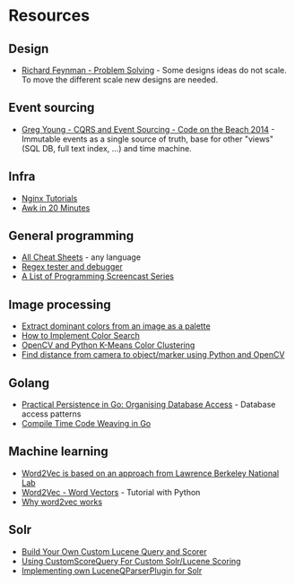 # Resources

## Design

* [Richard Feynman - Problem Solving](https://www.youtube.com/watch?v=kRuSQJlHV6s) - Some designs ideas do not scale. To move the different scale new designs are needed.

## Event sourcing

* [Greg Young - CQRS and Event Sourcing - Code on the Beach 2014](https://www.youtube.com/watch?v=JHGkaShoyNs) - Immutable events as a single source of truth, base for other "views" (SQL DB, full text index, ...) and time machine.

## Infra

* [Nginx Tutorials](http://openresty.org/download/agentzh-nginx-tutorials-en.html)
* [Awk in 20 Minutes](http://ferd.ca/awk-in-20-minutes.html)

## General programming

* [All Cheat Sheets](http://overapi.com/) - any language
* [Regex tester and debugger](https://regex101.com/)
* [A List of Programming Screencast Series](http://devblog.avdi.org/2013/06/21/a-list-of-programming-screencast-series/)

## Image processing

* [Extract dominant colors from an image as a palette](https://github.com/jyotiska/colorweave/)
* [How to Implement Color Search](https://medium.com/jotform-form-builder/how-to-implement-color-search-96698bb5c659)
* [OpenCV and Python K-Means Color Clustering](http://www.pyimagesearch.com/2014/05/26/opencv-python-k-means-color-clustering/)
* [Find distance from camera to object/marker using Python and OpenCV](http://www.pyimagesearch.com/2015/01/19/find-distance-camera-objectmarker-using-python-opencv/)

## Golang

* [Practical Persistence in Go: Organising Database Access](http://www.alexedwards.net/blog/organising-database-access) - Database access patterns
* [Compile Time Code Weaving in Go](https://deferpanic.com/blog/compile-time-code-weaving-in-go/)

## Machine learning

* [Word2Vec is based on an approach from Lawrence Berkeley National Lab](https://www.kaggle.com/c/word2vec-nlp-tutorial/forums/t/12349/word2vec-is-based-on-an-approach-from-lawrence-berkeley-national-lab)
* [Word2Vec - Word Vectors](https://www.kaggle.com/c/word2vec-nlp-tutorial/details/part-2-word-vectors) - Tutorial with Python
* [Why word2vec works](http://andyljones.tumblr.com/post/111299309808/why-word2vec-works)

## Solr

* [Build Your Own Custom Lucene Query and Scorer](https://dzone.com/articles/build-your-own-custom-lucene)
* [Using CustomScoreQuery For Custom Solr/Lucene Scoring](https://dzone.com/articles/using-customscorequery-custom)
* [Implementing own LuceneQParserPlugin for Solr](https://dzone.com/articles/implementing-own)

